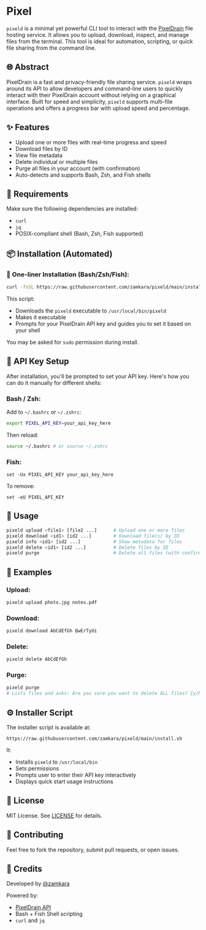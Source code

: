 # Pixel

`pixeld` is a minimal yet powerful CLI tool to interact with the [PixelDrain](https://pixelddrain.com) file hosting service. It allows you to upload, download, inspect, and manage files from the terminal. This tool is ideal for automation, scripting, or quick file sharing from the command line.

## 🌐 Abstract

PixelDrain is a fast and privacy-friendly file sharing service. `pixeld` wraps around its API to allow developers and command-line users to quickly interact with their PixelDrain account without relying on a graphical interface. Built for speed and simplicity, `pixeld` supports multi-file operations and offers a progress bar with upload speed and percentage.

## ✨ Features

* Upload one or more files with real-time progress and speed
* Download files by ID
* View file metadata
* Delete individual or multiple files
* Purge all files in your account (with confirmation)
* Auto-detects and supports Bash, Zsh, and Fish shells

## 🔧 Requirements

Make sure the following dependencies are installed:

* `curl`
* `jq`
* POSIX-compliant shell (Bash, Zsh, Fish supported)

## 📦 Installation (Automated)

### 🔁 One-liner Installation (Bash/Zsh/Fish):

```bash
curl -fsSL https://raw.githubusercontent.com/zamkara/pixeld/main/install.sh | bash
```

This script:

* Downloads the `pixeld` executable to `/usr/local/bin/pixeld`
* Makes it executable
* Prompts for your PixelDrain API key and guides you to set it based on your shell

You may be asked for `sudo` permission during install.

## 🔐 API Key Setup

After installation, you'll be prompted to set your API key. Here's how you can do it manually for different shells:

### Bash / Zsh:

Add to `~/.bashrc` or `~/.zshrc`:

```bash
export PIXEL_API_KEY=your_api_key_here
```

Then reload:

```bash
source ~/.bashrc # or source ~/.zshrc
```

### Fish:

```fish
set -Ux PIXEL_API_KEY your_api_key_here
```

To remove:

```fish
set -eU PIXEL_API_KEY
```

## 🚀 Usage

```bash
pixeld upload <file1> [file2 ...]      # Upload one or more files
pixeld download <id1> [id2 ...]        # Download file(s) by ID
pixeld info <id1> [id2 ...]            # Show metadata for files
pixeld delete <id1> [id2 ...]          # Delete files by ID
pixeld purge                           # Delete all files (with confirmation)
```

## 🧪 Examples

### Upload:

```bash
pixeld upload photo.jpg notes.pdf
```

### Download:

```bash
pixeld download AbCdEfGh QwErTyUi
```

### Delete:

```bash
pixeld delete AbCdEfGh
```

### Purge:

```bash
pixeld purge
# Lists files and asks: Are you sure you want to delete ALL files? [y/N]
```

## ⚙ Installer Script

The installer script is available at:

```
https://raw.githubusercontent.com/zamkara/pixeld/main/install.sh
```

It:

* Installs `pixeld` to `/usr/local/bin`
* Sets permissions
* Prompts user to enter their API key interactively
* Displays quick start usage instructions

## 📜 License

MIT License. See [LICENSE](LICENSE) for details.

## 🤝 Contributing

Feel free to fork the repository, submit pull requests, or open issues.

## 🙇 Credits

Developed by [@zamkara](https://github.com/zamkara)

Powered by:

* [PixelDrain API](https://pixelddrain.com)
* Bash + Fish Shell scripting
* `curl` and `jq`
